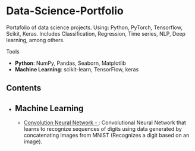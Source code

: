 # Data-Science-Portfolio
Portafolio of data science projects. Using: Python, PyTorch,  Tensorflow, Scikit, Keras. Includes Classification, Regression, Time series, NLP, Deep learning, among others.
 
 Tools
  - **Python**: NumPy, Pandas, Seaborn, Matplotlib
  - **Machine Learning**: scikit-learn, TensorFlow, keras

## Contents
- ## Machine Learning
    - [Convolution Neural Network - ](): Convolutional Neural Network that learns to recognize sequences of digits using data generated by concatenating images from MNIST (Recognizes a digit based on an image).
